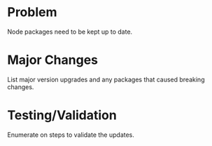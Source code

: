 # Problem

Node packages need to be kept up to date.

# Major Changes

List major version upgrades and any packages that caused breaking changes.

# Testing/Validation

Enumerate on steps to validate the updates.
